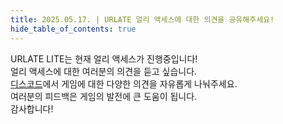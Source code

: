 ```yaml
---
title: 2025.05.17. | URLATE 얼리 액세스에 대한 의견을 공유해주세요!
hide_table_of_contents: true
---
```


<!--truncate-->

URLATE LITE는 현재 얼리 액세스가 진행중입니다!  
얼리 액세스에 대한 여러분의 의견을 듣고 싶습니다.  
[디스코드](https://discord.gg/YMhYzPbEYV)에서 게임에 대한 다양한 의견을 자유롭게 나눠주세요.  
여러분의 피드백은 게임의 발전에 큰 도움이 됩니다.  
감사합니다!

